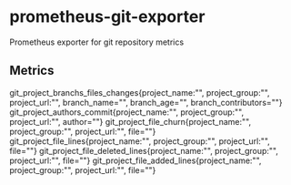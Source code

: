 # prometheus-git-exporter
Prometheus exporter for git repository metrics


## Metrics
git_project_branchs_files_changes{project_name:"", project_group:"", project_url:"", branch_name="", branch_age="", branch_contributors=""}
git_project_authors_commit{project_name:"", project_group:"", project_url:"", author=""}
git_project_file_churn{project_name:"", project_group:"", project_url:"", file=""}
git_project_file_lines{project_name:"", project_group:"", project_url:"", file=""}
git_project_file_deleted_lines{project_name:"", project_group:"", project_url:"", file=""}
git_project_file_added_lines{project_name:"", project_group:"", project_url:"", file=""}